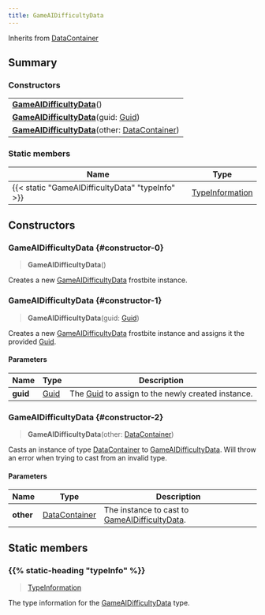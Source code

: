 ```yaml
---
title: GameAIDifficultyData
---
```


Inherits from 
[DataContainer](/vext/ref/shared/class/datacontainer)

## Summary
### Constructors
| |
| ----------- |
| **[GameAIDifficultyData](#constructor-0)**() |
| **[GameAIDifficultyData](#constructor-1)**(guid: [Guid](/vext/ref/shared/class/guid)) |
| **[GameAIDifficultyData](#constructor-2)**(other: [DataContainer](/vext/ref/shared/class/datacontainer)) |

### Static members
| Name | Type |
| ---- | ---- |
| {{< static "GameAIDifficultyData" "typeInfo" >}} | [TypeInformation](/vext/ref/shared/class/typeinformation) |

## Constructors
### GameAIDifficultyData {#constructor-0}
> **GameAIDifficultyData**()

Creates a new [GameAIDifficultyData](/vext/ref/fb/gameaidifficultydata) frostbite instance.

### GameAIDifficultyData {#constructor-1}
> **GameAIDifficultyData**(guid: [Guid](/vext/ref/shared/class/guid))

Creates a new [GameAIDifficultyData](/vext/ref/fb/gameaidifficultydata) frostbite instance and assigns it the provided [Guid](/vext/ref/shared/class/guid).

#### Parameters
| Name | Type | Description |
| ---- | ---- | ----------- |
| **guid** | [Guid](/vext/ref/shared/class/guid) | The [Guid](/vext/ref/shared/class/guid) to assign to the newly created instance. |

### GameAIDifficultyData {#constructor-2}
> **GameAIDifficultyData**(other: [DataContainer](/vext/ref/shared/class/datacontainer))

Casts an instance of type [DataContainer](/vext/ref/shared/class/datacontainer) to [GameAIDifficultyData](/vext/ref/fb/gameaidifficultydata). Will throw an error when trying to cast from an invalid type.

#### Parameters
| Name | Type | Description |
| ---- | ---- | ----------- |
| **other** | [DataContainer](/vext/ref/shared/class/datacontainer) | The instance to cast to [GameAIDifficultyData](/vext/ref/fb/gameaidifficultydata). |

## Static members
### {{% static-heading "typeInfo" %}}
> [TypeInformation](/vext/ref/shared/class/typeinformation)

The type information for the [GameAIDifficultyData](/vext/ref/fb/gameaidifficultydata) type.

